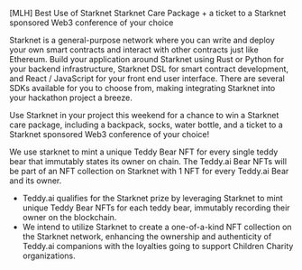 [MLH] Best Use of Starknet
Starknet Care Package + a ticket to a Starknet sponsored Web3 conference of your choice

Starknet is a general-purpose network where you can write and deploy your own smart contracts and interact with other contracts just like Ethereum. Build your application around Starknet using Rust or Python for your backend infrastructure, Starknet DSL for smart contract development, and React / JavaScript for your front end user interface. There are several SDKs available for you to choose from, making integrating Starknet into your hackathon project a breeze.

Use Starknet in your project this weekend for a chance to win a Starknet care package, including a backpack, socks, water bottle, and a ticket to a Starknet sponsored Web3 conference of your choice!

We use starknet to mint a unique Teddy Bear NFT for every single teddy bear that immutably states its owner on chain. The Teddy.ai Bear NFTs will be part of an NFT collection on Starknet with 1 NFT for every Teddy.ai Bear and its owner. 


- Teddy.ai qualifies for the Starknet prize by leveraging Starknet to mint unique Teddy Bear NFTs for each teddy bear, immutably recording their owner on the blockchain.
- We intend to utilize Starknet to create a one-of-a-kind NFT collection on the Starknet network, enhancing the ownership and authenticity of Teddy.ai companions with the loyalties going to support Children Charity organizations.
